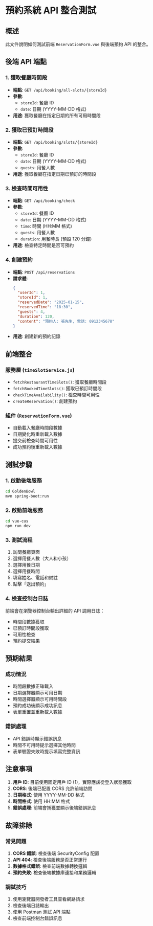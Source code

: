 # 預約系統 API 整合測試

## 概述

此文件說明如何測試前端 `ReservationForm.vue` 與後端預約 API 的整合。

## 後端 API 端點

### 1. 獲取餐廳時間段

- **端點**: `GET /api/booking/all-slots/{storeId}`
- **參數**:
  - `storeId`: 餐廳 ID
  - `date`: 日期 (YYYY-MM-DD 格式)
- **用途**: 獲取餐廳在指定日期的所有可用時間段

### 2. 獲取已預訂時間段

- **端點**: `GET /api/booking/slots/{storeId}`
- **參數**:
  - `storeId`: 餐廳 ID
  - `date`: 日期 (YYYY-MM-DD 格式)
  - `guests`: 用餐人數
- **用途**: 獲取餐廳在指定日期已預訂的時間段

### 3. 檢查時間可用性

- **端點**: `GET /api/booking/check`
- **參數**:
  - `storeId`: 餐廳 ID
  - `date`: 日期 (YYYY-MM-DD 格式)
  - `time`: 時間 (HH:MM 格式)
  - `guests`: 用餐人數
  - `duration`: 用餐時長 (預設 120 分鐘)
- **用途**: 檢查特定時間是否可預約

### 4. 創建預約

- **端點**: `POST /api/reservations`
- **請求體**:
  ```json
  {
    "userId": 1,
    "storeId": 1,
    "reservedDate": "2025-01-15",
    "reservedTime": "18:30",
    "guests": 4,
    "duration": 120,
    "content": "預約人: 張先生, 電話: 0912345678"
  }
  ```
- **用途**: 創建新的預約記錄

## 前端整合

### 服務層 (`timeSlotService.js`)

- `fetchRestaurantTimeSlots()`: 獲取餐廳時間段
- `fetchBookedTimeSlots()`: 獲取已預訂時間段
- `checkTimeAvailability()`: 檢查時間可用性
- `createReservation()`: 創建預約

### 組件 (`ReservationForm.vue`)

- 自動載入餐廳時間段數據
- 日期變化時重新載入數據
- 提交前檢查時間可用性
- 成功預約後重新載入數據

## 測試步驟

### 1. 啟動後端服務

```bash
cd GoldenBowl
mvn spring-boot:run
```

### 2. 啟動前端服務

```bash
cd vue-cus
npm run dev
```

### 3. 測試流程

1. 訪問餐廳頁面
2. 選擇用餐人數（大人和小孩）
3. 選擇用餐日期
4. 選擇用餐時間
5. 填寫姓名、電話和備註
6. 點擊「送出預約」

### 4. 檢查控制台日誌

前端會在瀏覽器控制台輸出詳細的 API 調用日誌：

- 時間段數據獲取
- 已預訂時間段獲取
- 可用性檢查
- 預約提交結果

## 預期結果

### 成功情況

- 時間段數據正確載入
- 日期選擇器顯示可用日期
- 時間選擇器顯示可用時間段
- 預約成功後顯示成功訊息
- 表單重置並重新載入數據

### 錯誤處理

- API 錯誤時顯示錯誤訊息
- 時間不可用時提示選擇其他時間
- 表單驗證失敗時提示填寫完整資訊

## 注意事項

1. **用戶 ID**: 目前使用固定用戶 ID (1)，實際應該從登入狀態獲取
2. **CORS**: 後端已配置 CORS 允許前端訪問
3. **日期格式**: 使用 YYYY-MM-DD 格式
4. **時間格式**: 使用 HH:MM 格式
5. **錯誤處理**: 前端會捕獲並顯示後端錯誤訊息

## 故障排除

### 常見問題

1. **CORS 錯誤**: 檢查後端 SecurityConfig 配置
2. **API 404**: 檢查後端服務是否正常運行
3. **數據格式錯誤**: 檢查前端數據轉換邏輯
4. **預約失敗**: 檢查後端數據庫連接和業務邏輯

### 調試技巧

1. 使用瀏覽器開發者工具查看網路請求
2. 檢查後端日誌輸出
3. 使用 Postman 測試 API 端點
4. 檢查前端控制台錯誤訊息
